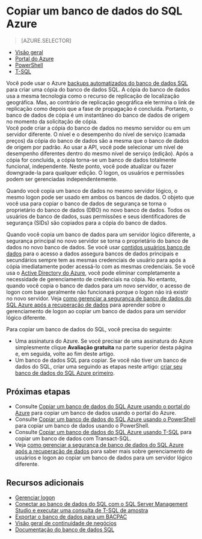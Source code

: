 <properties
    pageTitle="Copiar um banco de dados do SQL Azure | Microsoft Azure"
    description="Criar uma cópia de um banco de dados do SQL Azure"
    services="sql-database"
    documentationCenter=""
    authors="anosov1960"
    manager="jhubbard"
    editor=""/>

<tags
    ms.service="sql-database"
    ms.devlang="NA"
    ms.date="10/24/2016"
    ms.author="sstein; sashan"
    ms.workload="data-management"
    ms.topic="article"
    ms.tgt_pltfrm="NA"/>



# <a name="copy-an-azure-sql-database"></a>Copiar um banco de dados do SQL Azure

> [AZURE.SELECTOR]
- [Visão geral](sql-database-copy.md)
- [Portal do Azure](sql-database-copy-portal.md)
- [PowerShell](sql-database-copy-powershell.md)
- [T-SQL](sql-database-copy-transact-sql.md)

Você pode usar o Azure [backups automatizados do banco de dados SQL](sql-database-automated-backups.md) para criar uma cópia do banco de dados SQL. A cópia do banco de dados usa a mesma tecnologia como o recurso de replicação de localização geográfica. Mas, ao contrário de replicação geográfica ele termina o link de replicação como depois que a fase de propagação é concluída. Portanto, o banco de dados de cópia é um instantâneo do banco de dados de origem no momento da solicitação de cópia.  
Você pode criar a cópia do banco de dados no mesmo servidor ou em um servidor diferente. O nível e o desempenho do nível de serviço (camada preços) da cópia do banco de dados são a mesma que o banco de dados de origem por padrão. Ao usar a API, você pode selecionar um nível de desempenho diferentes dentro do mesmo nível de serviço (edição). Após a cópia for concluída, a cópia torna-se um banco de dados totalmente funcional, independente. Neste ponto, você pode atualizar ou fazer downgrade-la para qualquer edição. O logon, os usuários e permissões podem ser gerenciadas independentemente.  

Quando você copia um banco de dados no mesmo servidor lógico, o mesmo logon pode ser usado em ambos os bancos de dados. O objeto que você usa para copiar o banco de dados de segurança se torna o proprietário do banco de dados (DBO) no novo banco de dados. Todos os usuários de banco de dados, suas permissões e seus identificadores de segurança (SIDs) são copiados para a cópia do banco de dados.  

Quando você copia um banco de dados para um servidor lógico diferente, a segurança principal no novo servidor se torna o proprietário do banco de dados no novo banco de dados. Se você usar [contidos usuários banco de dados](sql-database-manage-logins.md) para o acesso a dados assegura bancos de dados principais e secundários sempre tem as mesmas credenciais de usuário para após a cópia imediatamente poder acessá-lo com as mesmas credenciais. Se você usa o [Active Directory do Azure](../active-directory/active-directory-whatis.md), você pode eliminar completamente a necessidade de gerenciamento de credenciais na cópia. No entanto, quando você copia o banco de dados para um novo servidor, o acesso de logon com base geralmente não funcionará porque o logon não irá existir no novo servidor. Veja [como gerenciar a segurança de banco de dados do SQL Azure após a recuperação de dados](sql-database-geo-replication-security-config.md) para aprender sobre o gerenciamento de logon ao copiar um banco de dados para um servidor lógico diferente. 

Para copiar um banco de dados do SQL, você precisa do seguinte:

- Uma assinatura do Azure. Se você precisar de uma assinatura do Azure simplesmente clique **Avaliação gratuita** na parte superior desta página e, em seguida, volte ao fim deste artigo.
- Um banco de dados SQL para copiar. Se você não tiver um banco de dados do SQL, criar uma seguindo as etapas neste artigo: [criar seu banco de dados do SQL Azure primeiro](sql-database-get-started.md).

## <a name="next-steps"></a>Próximas etapas

- Consulte [Copiar um banco de dados do SQL Azure usando o portal do Azure](sql-database-copy-portal.md) para copiar um banco de dados usando o portal do Azure.
- Consulte [Copiar um banco de dados do SQL Azure usando o PowerShell](sql-database-copy-powershell.md) para copiar um banco de dados usando o PowerShell.
- Consulte [Copiar um banco de dados do SQL Azure usando T-SQL](sql-database-copy-transact-sql.md) para copiar um banco de dados com Transact-SQL.
- Veja [como gerenciar a segurança de banco de dados do SQL Azure após a recuperação de dados](sql-database-geo-replication-security-config.md) para saber mais sobre gerenciamento de usuários e logon ao copiar um banco de dados para um servidor lógico diferente.



## <a name="additional-resources"></a>Recursos adicionais

- [Gerenciar logon](sql-database-manage-logins.md)
- [Conectar ao banco de dados do SQL com o SQL Server Management Studio e executar uma consulta de T-SQL de amostra](sql-database-connect-query-ssms.md)
- [Exportar o banco de dados para um BACPAC](sql-database-export.md)
- [Visão geral de continuidade de negócios](sql-database-business-continuity.md)
- [Documentação do banco de dados SQL](https://azure.microsoft.com/documentation/services/sql-database/)
